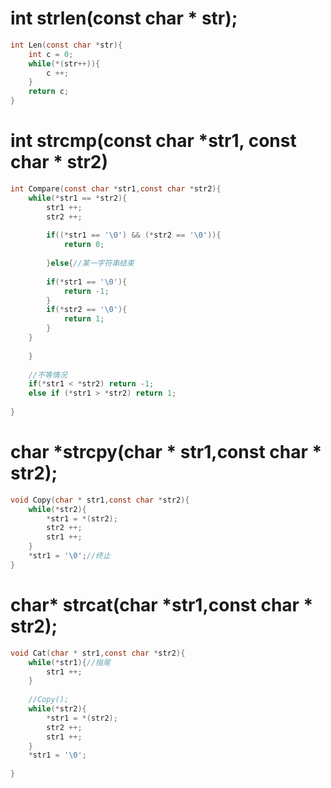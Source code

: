 # int strlen(const char * str);



```c
int Len(const char *str){
	int c = 0;
	while(*(str++)){
		c ++;
	}
	return c;
}
```

# int strcmp(const char *str1,                       const char * str2)

```c
int Compare(const char *str1,const char *str2){
	while(*str1 == *str2){
		str1 ++;
		str2 ++;
		
		if((*str1 == '\0') && (*str2 == '\0')){
			return 0;
			
		}else{//某一字符串结束 
		
		if(*str1 == '\0'){
			return -1;
		}
		if(*str2 == '\0'){
			return 1;
		}
	}
        
    }
	
	//不等情况 
	if(*str1 < *str2) return -1;
	else if (*str1 > *str2) return 1;
	
}
```

# char *strcpy(char * str1,const char * str2);

```c
void Copy(char * str1,const char *str2){
	while(*str2){
		*str1 = *(str2);
		str2 ++;
		str1 ++;
	}
	*str1 = '\0';//终止
}
```

# char* strcat(char *str1,const char * str2);

```C
void Cat(char * str1,const char *str2){
	while(*str1){//指尾 
		str1 ++;
	}
	
    //Copy();
	while(*str2){
		*str1 = *(str2);
		str2 ++;
		str1 ++;
	}
	*str1 = '\0';
	
}
```

